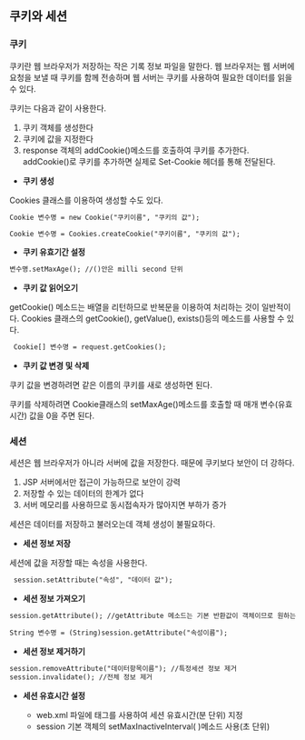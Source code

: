 ## 쿠키와 세션

### 쿠키

쿠키란 웹 브라우저가 저장하는 작은 기록 정보 파일을 말한다. 웹 브라우저는 웹 서버에 요청을 보낼 때 쿠키를 함께 전송하며 웹 서버는 쿠키를 사용하여 필요한 데이터를 읽을 수 있다.

쿠키는 다음과 같이 사용한다.

1. 쿠키 객체를 생성한다
2. 쿠키에 값을 지정한다
3. response 객체의 addCookie()메소드를 호출하여 쿠키를 추가한다. addCookie()로 쿠키를 추가하면 실제로 Set-Cookie 헤더를 통해 전달된다.

- **쿠키 생성**

Cookies 클래스를 이용하여 생성할 수도 있다.

```jsp
Cookie 변수명 = new Cookie("쿠키이름", "쿠키의 값");
```
  
```jsp
Cookie 변수명 = Cookies.createCookie("쿠키이름", "쿠키의 값");
```

- **쿠키 유효기간 설정**

```jsp
변수명.setMaxAge(); //()안은 milli second 단위
```

- **쿠키 값 읽어오기**

getCookie() 메소드는 배열을 리턴하므로 반복문을 이용하여 처리하는 것이 일반적이다. Cookies 클래스의 getCookie(), getValue(), exists()등의 메소드를 사용할 수 있다.

```jsp
 Cookie[] 변수명 = request.getCookies();
```
 
- **쿠키 값 변경 및 삭제**

쿠키 값을 변경하려면 같은 이름의 쿠키를 새로 생성하면 된다.

쿠키를 삭제하려면 Cookie클래스의 setMaxAge()메소드를 호출할 때 매개 변수(유효시간) 값을 0을 주면 된다.

### 세션

세션은 웹 브라우저가 아니라 서버에 값을 저장한다. 때문에 쿠키보다 보안이 더 강하다.

1. JSP 서버에서만 접근이 가능하므로 보안이 강력
2. 저장할 수 있는 데이터의 한계가 없다
3. 서버 메모리를 사용하므로 동시접속자가 많아지면 부하가 증가

세션은 데이터를 저장하고 불러오는데 객체 생성이 불필요하다.

- **세션 정보 저장**

세션에 값을 저장할 때는 속성을 사용한다.

```jsp
 session.setAttribute("속성", "데이터 값");
```
  
- **세션 정보 가져오기**

```jsp
session.getAttribute(); //getAttribute 메소드는 기본 반환값이 객체이므로 원하는 데이터 타입으로 캐스팅 해주어야 한다.
 
String 변수명 = (String)session.getAttribute("속성이름");
```
  
- **세션 정보 제거하기**

```jsp
session.removeAttribute("데이터항목이름"); //특정세션 정보 제거
session.invalidate(); //전체 정보 제거
```

- **세션 유효시간 설정**

  - web.xml 파일에 <session-config>태그를 사용하여 세션 유효시간(분 단위) 지정
  - session 기본 객체의 setMaxInactiveInterval( )메소드 사용(초 단위)
  

